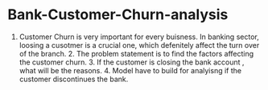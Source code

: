 # Bank-Customer-Churn-analysis
1. Customer Churn is very important for every buisness. In banking sector, loosing a cusotmer is a crucial one, which defenitely affect the turn over of the branch. 2. The problem statement is to find the factors affecting the customer churn. 3. If the customer is closing the bank account , what will be the reasons. 4. Model have to build for analyisng if the customer discontinues the bank.
